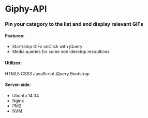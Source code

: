 # Giphy-API

### Pin your category to the list and and display relevant GIFs

#### Features:
* Start/stop GIFs onClick with jQuery
* Media queries for some non-desktop resoultions

#### Utilizes:
HTML5
CSS3
JavaScript
jQuery
Bootstrap

#### Server-side:
* Ubuntu 14.04
* Nginx
* PM2
* NVM
